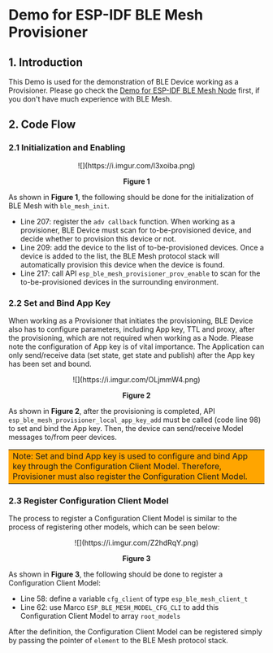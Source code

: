 
# Demo for ESP-IDF BLE Mesh Provisioner

## 1. Introduction

This Demo is used for the demonstration of BLE Device working as a Provisioner. Please go check the [Demo for ESP-IDF BLE Mesh Node](../ble_mesh_node/README.md) first, if you don't have much experience with BLE Mesh.

## 2. Code Flow

### 2.1 Initialization and Enabling

<center>
![](https://i.imgur.com/l3xoiba.png)

**Figure 1**

</center>

As shown in **Figure 1**, the following should be done for the initialization of BLE Mesh with `ble_mesh_init`.

- Line 207: register the `adv callback` function. When working as a provisioner, BLE Device must scan for to-be-provisioned device, and decide whether to provision this device or not.
- Line 209: add the device to the list of to-be-provisioned devices. Once a device is added to the list, the BLE Mesh protocol stack will automatically provision this device when the device is found.
- Line 217: call API `esp_ble_mesh_provisioner_prov_enable` to scan for the to-be-provisioned devices in the surrounding environment.

### 2.2 Set and Bind App Key

When working as a Provisioner that initiates the provisioning, BLE Device also has to configure parameters, including App key, TTL and proxy, after the provisioning, which are not required when working as a Node. Please note the configuration of App key is of vital importance. The Application can only send/receive data (set state, get state and publish) after the App key has been set and bound.

<center>
![](https://i.imgur.com/OLjmmW4.png)

**Figure 2**

</center>

As shown in **Figure 2**, after the provisioning is completed, API `esp_ble_mesh_provisioner_local_app_key_add` must be called (code line 98) to set and bind the App key. Then, the device can send/receive Model messages to/from peer devices.

<table><tr><td bgcolor=orange> Note: Set and bind App key is used to configure and bind App key through the Configuration Client Model. Therefore, Provisioner must also register the Configuration Client Model. </td></tr></table>

### 2.3 Register Configuration Client Model

The process to register a Configuration Client Model is similar to the process of registering other models, which can be seen below:

<center>
![](https://i.imgur.com/Z2hdRqY.png)

**Figure 3**

</center>

As shown in **Figure 3**, the following should be done to register a Configuration Client Model:

- Line 58: define a variable `cfg_client` of type `esp_ble_mesh_client_t`
- Line 62: use Marco `ESP_BLE_MESH_MODEL_CFG_CLI` to add this Configuration Client Model to array `root_models`

After the definition, the Configuration Client Model can be registered simply by passing the pointer of `element` to the BLE Mesh protocol stack.